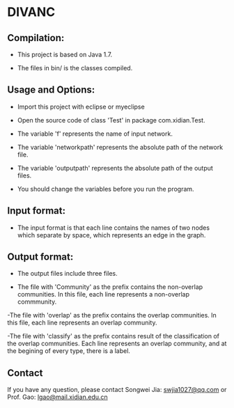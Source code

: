 # DIVANC

Compilation:
-----------

- This project is based on Java 1.7.

- The files in bin/ is the classes compiled.



Usage and Options:
-------------------------

- Import this project with eclipse or myeclipse

- Open the source code of class 'Test' in package com.xidian.Test.

- The variable 'f' represents the name of input network.

- The variable 'networkpath' represents the absolute path of the network file.

- The variable 'outputpath' represents the absolute path of the output files.

- You should change the variables before you run the program.

Input format:
------------

- The input format is that each line contains the names of two nodes which separate by space, which represents an edge in the graph.  

Output format:
-------------

- The output files include three files.

- The file with 'Community' as the prefix contains the non-overlap communities. In this file, each line represents a non-overlap commmunity.

-The file with 'overlap' as the prefix contains the overlap communities. In this file, each line represents an overlap community.

-The file with 'classify' as the prefix contains result of the classification of the overlap communities. Each line represents an overlap community, and at the begining of every type, there is a label.

Contact
-------

If you have any question, please contact Songwei Jia: swjia1027@qq.com or Prof. Gao: lgao@mail.xidian.edu.cn
